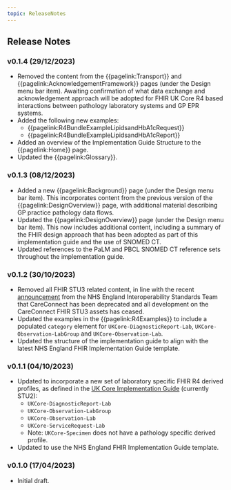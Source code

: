 ```yaml
---
topic: ReleaseNotes
---
```

## Release Notes

### v0.1.4 (29/12/2023)

* Removed the content from the {{pagelink:Transport}} and {{pagelink:AcknowledgementFramework}} pages (under the Design menu bar item). Awaiting confirmation of what data exchange and acknowledgement approach will be adopted for FHIR UK Core R4 based interactions between pathology laboratory systems and GP EPR systems.
* Added the following new examples:
    * {{pagelink:R4BundleExampleLipidsandHbA1cRequest}}
    * {{pagelink:R4BundleExampleLipidsandHbA1cReport}}
* Added an overview of the Implementation Guide Structure to the {{pagelink:Home}} page.
* Updated the {{pagelink:Glossary}}.

### v0.1.3 (08/12/2023)

* Added a new {{pagelink:Background}} page (under the Design menu bar item). This incorporates content from the previous version of the {{pagelink:DesignOverview}} page, with additional material describing GP practice pathology data flows. 
* Updated the {{pagelink:DesignOverview}} page (under the Design menu bar item). This now includes additional content, including a summary of the FHIR design approach that has been adopted as part of this implementation guide and the use of SNOMED CT.
* Updated references to the PaLM and PBCL SNOMED CT reference sets throughout the implementation guide.

### v0.1.2 (30/10/2023)

* Removed all FHIR STU3 related content, in line with the recent [announcement](https://simplifier.net/organization/hl7uk/news/151) from the NHS England Interoperability Standards Team that CareConnect has been deprecated and all development on the CareConnect FHIR STU3 assets has ceased.
* Updated the examples in the {{pagelink:R4Examples}} to include a populated <code>category</code> element for <code>UKCore-DiagnosticReport-Lab</code>, <code>UKCore-Observation-LabGroup</code> and <code>UKCore-Observation-Lab</code>.
* Updated the structure of the implementation guide to align with the latest NHS England FHIR Implementation Guide template. 

### v0.1.1 (04/10/2023)

* Updated to incorporate a new set of laboratory specific FHIR R4 derived profiles, as defined in the [UK Core Implementation Guide](https://simplifier.net/guide/ukcoreversionhistory/home?version=current) (currently STU2):
    * <code>UKCore-DiagnosticReport-Lab</code>
    * <code>UKCore-Observation-LabGroup</code>
    * <code>UKCore-Observation-Lab</code>
    * <code>UKCore-ServiceRequest-Lab</code> 
    * Note: <code>UKCore-Specimen</code> does not have a pathology specific derived profile.
* Updated to use the NHS England FHIR Implementation Guide template. 

### v0.1.0 (17/04/2023)

* Initial draft.